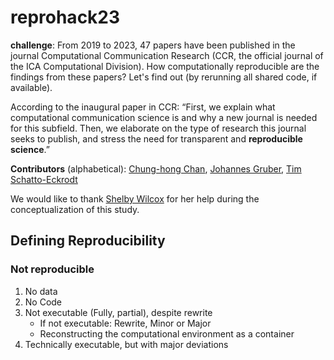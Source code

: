# reprohack23

**challenge**: From 2019 to 2023, 47 papers have been published in the journal Computational Communication Research (CCR, the official journal of the ICA Computational Division). How computationally reproducible are the findings from these papers? Let's find out (by rerunning all shared code, if available).

According to the inaugural paper in CCR: “First, we explain what computational communication science is and why a new journal is needed for this subfield. Then, we elaborate on the type of research this journal seeks to publish, and stress the need for transparent and **reproducible science**.”

**Contributors** (alphabetical): [Chung-hong Chan](https://github.com/chainsawriot), [Johannes Gruber](https://github.com/JBGruber), [Tim Schatto-Eckrodt](https://github.com/Kudusch)

We would like to thank [Shelby Wilcox](https://github.com/shelbywilcox) for her help during the conceptualization of this study.

## Defining Reproducibility

### Not reproducible

1. No data
2. No Code
3. Not executable (Fully, partial), despite rewrite
   * If not executable: Rewrite, Minor or Major
   * Reconstructing the computational environment as a container
5. Technically executable, but with major deviations

